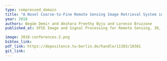 ```yaml
---
type: compressed_domain
title: "A Novel Coarse-to-Fine Remote Sensing Image Retrieval System in JPEG-2000 Compressed Domain"
year: 2018
authors: Begüm Demir and Akshara Preethy Byju and Lorenzo Bruzzone
published_at: SPIE Image and Signal Processing for Remote Sensing, 30, 2018

image: 2018-conferences-2.png
bibtex_link:
pdf_link: https://depositonce.tu-berlin.de/handle/11303/10381
git_link:
---
```

